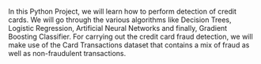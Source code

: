 In this Python Project, we will learn how to perform detection of credit cards. We will go through the various algorithms like Decision Trees, Logistic Regression, Artificial Neural Networks and finally, Gradient Boosting Classifier. For carrying out the credit card fraud detection, we will make use of the Card Transactions dataset that contains a mix of fraud as well as non-fraudulent transactions.
